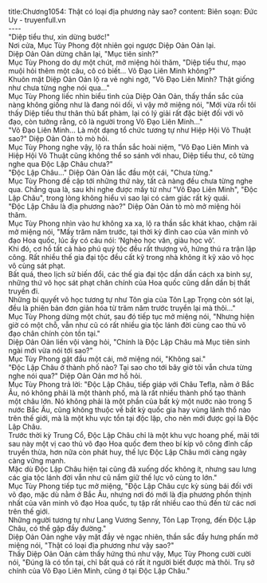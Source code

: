 title:Chương1054: Thật có loại địa phương này sao?
content:
Biên soạn: Đức Uy - truyenfull.vn<br>----<br>"Diệp tiểu thư, xin dừng bước!"<br>Nơi cửa, Mục Tùy Phong đột nhiên gọi ngược Diệp Oản Oản lại.<br>Diệp Oản Oản dừng chân lại, "Mục tiên sinh?"<br>Mục Tùy Phong do dự một chút, mở miệng hỏi thăm, "Diệp tiểu thư, mạo muội hỏi thêm một câu, cô có biết... Võ Đạo Liên Minh không?"<br>Khuôn mặt Diệp Oản Oản lộ ra vẻ nghi ngờ, "Võ Đạo Liên Minh? Thật giống như chưa từng nghe nói qua..."<br>Mục Tùy Phong liếc nhìn biểu tình của Diệp Oản Oản, thấy thần sắc của nàng không giống như là đang nói dối, vì vậy mở miệng nói, "Mới vừa rồi tôi thấy Diệp tiểu thư thân thủ bất phàm, lại có lý giải rất đặc biệt đối với võ đạo, còn tưởng rằng, cô là người trong Võ Đạo Liên Minh..."<br>"Võ Đạo Liên Minh... Là một dạng tổ chức tương tự như Hiệp Hội Võ Thuật sao?" Diệp Oản Oản tò mò hỏi.<br>Mục Tùy Phong nghe vậy, lộ ra thần sắc hoài niệm, "Võ Đạo Liên Minh và Hiệp Hội Võ Thuật cũng không thể so sánh với nhau, Diệp tiểu thư, cô từng nghe qua Độc Lập Châu chưa?"<br>"Độc Lập Châu..." Diệp Oản Oản lắc đầu một cái, "Chưa từng."<br>Mục Tùy Phong đề cập tới những thứ này, tất cả nàng đều chưa từng nghe qua. Chẳng qua là, sau khi nghe được mấy từ như "Võ Đạo Liên Minh", "Độc Lập Châu", trong lòng không hiểu vì sao lại có cảm giác rất kỳ quái.<br>"Độc Lập Châu là địa phương nào?" Diệp Oản Oản tò mò mở miệng hỏi thăm.<br>Mục Tùy Phong nhìn vào hư không xa xa, lộ ra thần sắc khát khao, chậm rãi mở miệng nói, "Mấy trăm năm trước, tại thời kỳ đỉnh cao của văn minh võ đạo Hoa quốc, lúc ấy có câu nói: ‘Nghèo học văn, giàu học võ’.<br>Khi đó, cơ hồ tất cả hào phú quý tộc đều rất thượng võ, hứng thú ra trận lập công. Rất nhiều thế gia đại tộc đều cất kỹ trong nhà không ít kỹ xảo võ học vô cùng sát phạt.<br>Bất quá, theo lịch sử biến đổi, các thế gia đại tộc dần dần cách xa binh sự, những thứ võ học sát phạt chân chính của Hoa quốc cũng dần dần bị thất truyền đi.<br>Những bí quyết võ học tương tự như Tôn gia của Tôn Lạp Trọng còn sót lại, đều là phiên bản đơn giản hóa từ trăm năm trước truyền lại mà thôi..."<br>Mục Tùy Phong dừng một chút, sau đó tiếp tục mở miệng nói, "Nhưng hiện giờ có một chỗ, vẫn như cũ có rất nhiều gia tộc lánh đời cùng cao thủ võ đạo chân chính còn tồn tại."<br>Diệp Oản Oản liền vội vàng hỏi, "Chính là Độc Lập Châu mà Mục tiên sinh ngài mới vừa nói tới sao?"<br>Mục Tùy Phong gật đầu một cái, mở miệng nói, "Không sai."<br>"Độc Lập Châu ở thành phố nào? Tại sao cho tới bây giờ tôi vẫn chưa từng nghe nói qua?" Diệp Oản Oản mơ hồ hỏi.<br>Mục Tùy Phong trả lời: "Độc Lập Châu, tiếp giáp với Châu Tefla, nằm ở Bắc Âu, nó không phải là một thành phố, mà là rất nhiều thành phố tạo thành một châu lớn. Nó không phải là một phần của bất kỳ một nước nào trong 5 nước Bắc Âu, cũng không thuộc về bất kỳ quốc gia hay vùng lãnh thổ nào trên thế giới, mà là một khu vực tồn tại độc lập, cho nên mới được gọi là Độc Lập Châu.<br>Trước thời kỳ Trung Cổ, Độc Lập Châu chỉ là một khu vực hoang phế, mãi tới sau này một vị cao thủ võ đạo Hoa quốc đem theo bí kíp võ công đỉnh cấp truyền thừa, hơn nữa còn phát huy, thế lực Độc Lập Châu mới càng ngày càng vững mạnh.<br>Mặc dù Độc Lập Châu hiện tại cũng đã xuống dốc không ít, nhưng sau lưng các gia tộc lánh đời vẫn như cũ nắm giữ thế lực vô cùng to lớn."<br>Mục Tùy Phong tiếp tục mở miệng, "Độc Lập Châu cực kỳ sùng bái đối với võ đạo, mặc dù nằm ở Bắc Âu, nhưng nơi đó mới là địa phương phồn thịnh nhất của văn minh võ đạo Hoa quốc, tụ tập rất nhiều cao thủ đến từ các nơi trên thế giới.<br>Những người tương tự như Lang Vương Senny, Tôn Lạp Trọng, đến Độc Lập Châu, có thể gặp đầy đường."<br>Diệp Oản Oản nghe vậy mặt đầy vẻ ngạc nhiên, thần sắc đầy hưng phấn mở miệng nói, "Thật có loại địa phương như vậy sao?"<br>Thấy Diệp Oản Oản cảm thấy hứng thú như vậy, Mục Tùy Phong cười cười nói, "Đúng là có tồn tại, chỉ bất quá có rất ít người biết được mà thôi. Trụ sở chính của Võ Đạo Liên Minh, cũng ở tại Độc Lập Châu."
